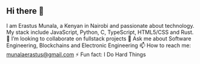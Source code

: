 ## Hi there 👋
I am Erastus Munala, a Kenyan in Nairobi and passionate about technology.
My stack include JavaScript, Python, C, TypeScript, HTML5/CSS and Rust.
👯 I’m looking to collaborate on fullstack projects
💬 Ask me about Software Engineering, Blockchains and Electronic Engineering
📫 How to reach me: munalaerastus@gmail.com
⚡ Fun fact: I Do Hard Things
